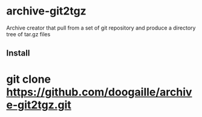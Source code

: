 archive-git2tgz
===============

Archive creator that pull from a set of git repository and produce a directory tree of tar.gz files

Install
---------

# git clone https://github.com/doogaille/archive-git2tgz.git
# 
